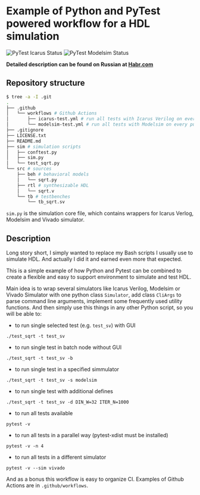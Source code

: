 # Example of Python and PyTest powered workflow for a HDL simulation

![PyTest Icarus Status](https://github.com/esynr3z/pyhdlsim/workflows/pytest-icarus/badge.svg)
![PyTest Modelsim Status](https://github.com/esynr3z/pyhdlsim/workflows/pytest-modelsim/badge.svg)

**Detailed description can be found on Russian at [Habr.com](https://habr.com/ru/post/537704)**

## Repository structure

```bash
$ tree -a -I .git
.
├── .github
│   └── workflows # Github Actions
│       ├── icarus-test.yml # run all tests with Icarus Verilog on every push
│       └── modelsim-test.yml # run all tests with Modelsim on every push
├── .gitignore
├── LICENSE.txt
├── README.md
├── sim # simulation scripts
│   ├── conftest.py
│   ├── sim.py
│   └── test_sqrt.py
└── src # sources
    ├── beh # behavioral models
    │   └── sqrt.py
    ├── rtl # synthesizable HDL
    │   └── sqrt.v
    └── tb # testbenches
        └── tb_sqrt.sv
```

```sim.py``` is the simulation core file, which contains wrappers for Icarus Verlog, Modelsim and Vivado simulator.

## Description

Long story short, I simply wanted to replace my Bash scripts I usually use to simulate HDL. And actually I did it and earned even more that expected.

This is a simple example of how Python and Pytest can be combined to create a flexible and easy to support environment to simulate and test HDL.

Main idea is to wrap several simulators like Icarus Verilog, Modelsim or Vivado Simulator with one python class ```Simulator```, add class ```CliArgs``` to parse command line arguments, implement some frequently used utility functions. And then simply use this things in any other Python script, so you will be able to:

* to run single selected test (e.g. ```test_sv```) with GUI

```
./test_sqrt -t test_sv
```

* to run single test in batch node without GUI

```
./test_sqrt -t test_sv -b
```

* to run single test in a specified simmulator

```
./test_sqrt -t test_sv -s modelsim
```

* to run single test with additional defines

```
./test_sqrt -t test_sv -d DIN_W=32 ITER_N=1000
```

* to run all tests available

```
pytest -v
```

* to run all tests in a parallel way (pytest-xdist must be installed)

```
pytest -v -n 4
```

* to run all tests in a different simulator

```
pytest -v --sim vivado
```

And as a bonus this workflow is easy to organize CI. Examples of Github Actions are in ```.github/workflows```.

